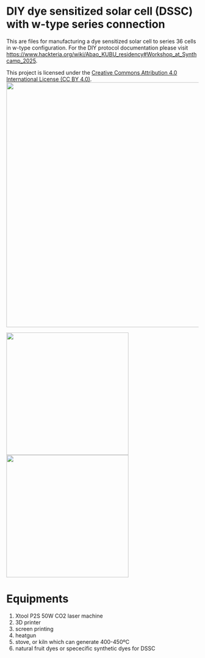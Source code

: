 # DIY dye sensitized solar cell (DSSC) with w-type series connection
This are files for manufacturing a dye sensitized solar cell to series 36 cells in w-type configuration. For the DIY protocol documentation please visit https://www.hackteria.org/wiki/Abao_KUBU_residency#Workshop_at_Synthcamp_2025.

This project is licensed under the [Creative Commons Attribution 4.0 International License (CC BY 4.0)](https://creativecommons.org/licenses/by/4.0/).
<img src="https://github.com/user-attachments/assets/f4e14a95-77a6-42c2-9331-ca4a3bf761e4" width="640"/>

<img src="https://github.com/user-attachments/assets/4f2388d8-86a3-4e4f-9480-a0298b20494b" width="320"/>

<img src="https://github.com/user-attachments/assets/303f8cc7-21a7-44f5-a7fa-9469fa9980ed" width="320"/>

# Equipments
1. Xtool P2S 50W CO2 laser machine
2. 3D printer
3. screen printing
4. heatgun
5. stove, or kiln which can generate 400-450ºC
6. natural fruit dyes or spececific synthetic dyes for DSSC
